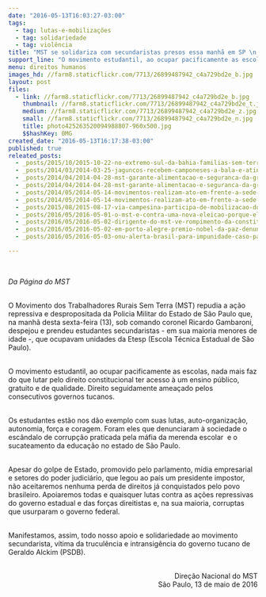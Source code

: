 ```yaml
---
date: "2016-05-13T16:03:27-03:00"
tags:
  - tag: lutas-e-mobilizações
  - tag: solidariedade
  - tag: violência
title: "MST se solidariza com secundaristas presos essa manhã em SP \n \n"
support_line: "O movimento estudantil, ao ocupar pacificamente as escolas, nada mais faz do que lutar pelo direito constitucional ter acesso à um ensino público, gratuito e de qualidade. "
menu: direitos humanos
images_hd: //farm8.staticflickr.com/7713/26899487942_c4a729bd2e_b.jpg
layout: post
files:
  - link: //farm8.staticflickr.com/7713/26899487942_c4a729bd2e_b.jpg
    thumbnail: //farm8.staticflickr.com/7713/26899487942_c4a729bd2e_t.jpg
    medium: //farm8.staticflickr.com/7713/26899487942_c4a729bd2e_z.jpg
    small: //farm8.staticflickr.com/7713/26899487942_c4a729bd2e_n.jpg
    title: photo425263520094988807-960x500.jpg
    $$hashKey: 0MG
created_date: "2016-05-13T16:17:38-03:00"
published: true
releated_posts:
  - _posts/2015/10/2015-10-22-no-extremo-sul-da-bahia-familias-sem-terra-resistem-as-constantes-ameacas.md
  - _posts/2014/03/2014-03-25-jaguncos-recebem-camponeses-a-bala-e-atinge-sem-terra-na-paraiba.md
  - _posts/2014/04/2014-04-28-mst-garante-alimentacao-e-seguranca-da-greve-dos-professores-em-curitiba.md
  - _posts/2014/04/2014-04-28-mst-garante-alimentacao-e-seguranca-da-greve-dos-professores-em-curitiba.md-e
  - _posts/2014/05/2014-05-14-movimentos-realizam-ato-em-frente-a-sede-da-rede-globo-em-brasilia.md
  - _posts/2014/05/2014-05-14-movimentos-realizam-ato-em-frente-a-sede-da-rede-globo-em-brasilia.md-e
  - _posts/2015/08/2015-08-17-via-campesina-participa-de-mobilizacao-dos-servidores-publicos-no-rs.md
  - _posts/2016/05/2016-05-01-o-mst-e-contra-uma-nova-eleicao-porque-ela-legalizaria-o-golpe-afirma-dirigente.md
  - _posts/2016/05/2016-05-02-dirigente-do-mst-ve-rompimento-da-constituicao-e-contag-espera-disputa-nas-ruas.md
  - _posts/2016/05/2016-05-02-em-porto-alegre-premio-nobel-da-paz-denuncia-golpe-brando-contra-a-democracia-brasileira.md
  - _posts/2016/05/2016-05-03-onu-alerta-brasil-para-impunidade-caso-pais-mude-lei-sobre-trabalho-escravo.md

---
```

<p>&nbsp;</p>

<p><em>Da P&aacute;gina do MST&nbsp;</em></p>

<p><br />
O Movimento dos Trabalhadores Rurais Sem Terra (MST) repudia a a&ccedil;&atilde;o repressiva e despropositada da Policia Militar do Estado de S&atilde;o Paulo que, na manh&atilde; desta sexta-feira (13), sob comando coronel Ricardo Gambaroni, despejou e prendeu estudantes secundaristas - em sua maioria menores de idade -, que ocupavam unidades da Etesp (Escola T&eacute;cnica Estadual de S&atilde;o Paulo).</p>

<p><br />
O movimento estudantil, ao ocupar pacificamente as escolas, nada mais faz do que lutar pelo direito constitucional ter acesso &agrave;&nbsp;um ensino p&uacute;blico, gratuito e de qualidade. Direito seguidamente amea&ccedil;ado pelos consecutivos governos tucanos.</p>

<p><br />
Os estudantes est&atilde;o nos d&atilde;o&nbsp;exemplo&nbsp;com suas&nbsp;lutas,&nbsp;auto-organiza&ccedil;&atilde;o, autonomia,&nbsp;for&ccedil;a e coragem. Foram eles que denunciaram &agrave; sociedade o esc&acirc;ndalo de corrup&ccedil;&atilde;o praticada pela m&aacute;fia da merenda escolar &nbsp;e o sucateamento da educa&ccedil;&atilde;o no estado de S&atilde;o Paulo. &nbsp;&nbsp;</p>

<p><br />
Apesar do golpe de Estado, promovido pelo parlamento, m&iacute;dia empresarial e setores do poder judici&aacute;rio, que legou ao pa&iacute;s um presidente impostor, n&atilde;o aceitaremos nenhuma perda de direitos j&aacute; conquistados pelo povo brasileiro. Apoiaremos todas e quaisquer lutas contra as a&ccedil;&otilde;es repressivas do governo estadual e das for&ccedil;as direitistas e, na sua maioria, corruptas que usurparam o governo federal.&nbsp;</p>

<p><br />
Manifestamos, assim, todo nosso apoio e solidariedade ao movimento secundarista, v&iacute;tima da trucul&ecirc;ncia e intransig&ecirc;ncia do governo tucano de Geraldo Alckim (PSDB).</p>

<p style="text-align: right;"><br />
Dire&ccedil;&atilde;o Nacional do MST<br />
S&atilde;o Paulo, 13 de maio de 2016</p>
